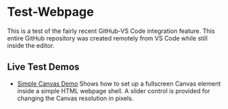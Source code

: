 # Test-Webpage
This is a test of the fairly recent GitHub-VS Code integration feature.  This entire GitHub repository was created remotely from VS Code while still inside the editor.
<br>
<h2> Live Test Demos </h2>

* [Simple Canvas Demo](https://erichlof.github.io/Test-Webpage/WebPageCanvasTest.html) Shows how to set up a fullscreen Canvas element inside a simple HTML webpage shell.  A slider control is provided for changing the Canvas resolution in pixels.
